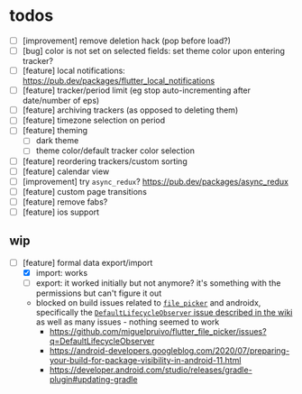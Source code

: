 # todos

- [ ] [improvement] remove deletion hack (pop before load?)
- [ ] [bug] color is not set on selected fields: set theme color upon entering tracker?
- [ ] [feature] local notifications: https://pub.dev/packages/flutter_local_notifications
- [ ] [feature] tracker/period limit (eg stop auto-incrementing after date/number of eps)
- [ ] [feature] archiving trackers (as opposed to deleting them)
- [ ] [feature] timezone selection on period
- [ ] [feature] theming
  - [ ] dark theme
  - [ ] theme color/default tracker color selection
- [ ] [feature] reordering trackers/custom sorting
- [ ] [feature] calendar view
- [ ] [improvement] try `async_redux`? https://pub.dev/packages/async_redux
- [ ] [feature] custom page transitions
- [ ] [feature] remove fabs?
- [ ] [feature] ios support

## wip

- [ ] [feature] formal data export/import
  - [x] import: works
  - [ ] export: it worked initially but not anymore? it's something with the permissions but can't figure it out
  - blocked on build issues related to [`file_picker`](https://github.com/miguelpruivo/flutter_file_picker) and androidx, specifically the [`DefaultLifecycleObserver` issue described in the wiki](https://github.com/miguelpruivo/flutter_file_picker/wiki/Troubleshooting#-issue-5) as well as many issues - nothing seemed to work
    - https://github.com/miguelpruivo/flutter_file_picker/issues?q=DefaultLifecycleObserver
    - https://android-developers.googleblog.com/2020/07/preparing-your-build-for-package-visibility-in-android-11.html
    - https://developer.android.com/studio/releases/gradle-plugin#updating-gradle
